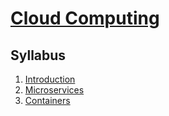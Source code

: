 # [Cloud Computing](https://fenix.ciencias.ulisboa.pt/degrees/engenharia-informatica-564500436615277/disciplina-curricular/846155801952539)

## Syllabus
1. [Introduction](./1-introduction.md)
2. [Microservices](./2-microservices.md)
3. [Containers](./3-containers.md)
